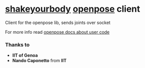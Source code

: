 # [shakeyourbody](https://github.com/shakeyourbody/shakeyourbody) [openpose](https://github.com/CMU-Perceptual-Computing-Lab/openpose) client

Client for the openpose lib, sends joints over socket

For more info read [openpose docs about user code](https://github.com/CMU-Perceptual-Computing-Lab/openpose/tree/master/examples/user_code)



### Thanks to

+ **IIT of Genoa**
+ **Nando Caponetto** from **IIT**